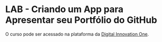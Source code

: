 # LAB - Criando um App para Apresentar seu Portfólio do GitHub
O curso pode ser acessado na plataforma da [Digital Innovation One](https://digitalinnovation.one/).
